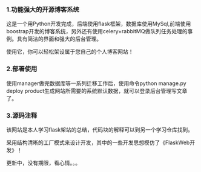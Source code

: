### 1.功能强大的开源博客系统  
这是一个用Python开发完成，后端使用flask框架，数据库使用MySql,前端使用boostrap开发的博客系统，另外还有使用celery+rabbitMQ做队列任务处理的事例。具有简洁的界面和强大的后台管理。

使用它，你可以轻松架设属于您自己的个人博客网站！

### 2.部署使用  
使用manager做完数据库等一系列迁移工作后，使用命令python manage.py deploy product生成网站所需要的系统默认数据，就可以登录后台管理写文章了。

### 3.源码注释  
该网站是本人学习flask架站的总结，代码块的解释可以到另一个学习仓库找到。

采用结构清晰的工厂模式来设计开发，其中的一些开发思想模仿了《FlaskWeb开发》！


更新中，没有期限，看心情。。。
